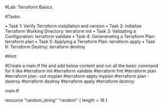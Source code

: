 #Lab: Terraform Basics

#Tasks:

• Task 1: Verify Terraform installation and version
• Task 2: Initialize Terraform Working Directory: terraform init
• Task 3: Validating a Configuration: terraform validate
• Task 4: Genenerating a Terraform Plan: terraform plan
• Task 5: Applying a Terraform Plan: terraform apply
• Task 6: Terraform Destroy: terraform destroy

#Hint:

#Create a main.tf file and add below content and run all the basic command for it like
#terraform init
#terraform validate
#terraform fmt
#terraform plan
#terraform plan -out myplan
#terraform apply myplan
#terraform plan -destroy
#terraform destroy
#terraform apply
#terraform destroy

main.tf

resource "random_string" "random" {
length = 16
}
